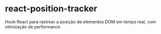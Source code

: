 # react-position-tracker
Hook React para rastrear a posição de elementos DOM em tempo real, com otimização de performance.
